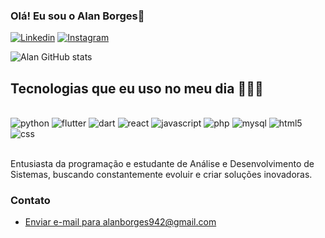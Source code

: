 ### Olá! Eu sou o Alan Borges👋

[![Linkedin](    https://img.shields.io/badge/LinkedIn-0077B5?style=for-the-badge&logo=linkedin&logoColor=white)](https://www.linkedin.com/in/alan-da-silva-borges-272aa525a)
[![Instagram](https://img.shields.io/badge/Instagram-E4405F?style=for-the-badge&logo=instagram&logoColor=white)](https://www.instagram.com/alan_.borges)

![Alan GitHub stats](https://github-readme-stats.vercel.app/api?username=alanborgess&show_icons=true&theme=blue-green)


## Tecnologias que eu uso no meu dia 🚀🧑‍💻

<div style="display: inline_block"><br/>
    <img aling="center" alt="python" src="https://img.shields.io/badge/Python-3776AB?style=for-the-badge&logo=python&logoColor=white" />
    <img aling="center" alt="flutter" src="https://img.shields.io/badge/Flutter-02569B?style=for-the-badge&logo=flutter&logoColor=white" />
    <img aling="center" alt="dart" src="https://img.shields.io/badge/Dart-0175C2?style=for-the-badge&logo=dart&logoColor=white" />
    <img aling="center" alt="react" src="https://img.shields.io/badge/React-20232A?style=for-the-badge&logo=react&logoColor=61DAFB" />
    <img aling="center" alt="javascript" src="https://img.shields.io/badge/JavaScript-F7DF1E?style=for-the-badge&logo=javascript&logoColor=black" />
    <img aling="center" alt="php" src="https://img.shields.io/badge/PHP-777BB4?style=for-the-badge&logo=php&logoColor=white" />
    <img aling="center" alt="mysql" src="https://img.shields.io/badge/MySQL-005C84?style=for-the-badge&logo=mysql&logoColor=white" />
    <img aling="center" alt="html5" src="https://img.shields.io/badge/HTML5-E34F26?style=for-the-badge&logo=html5&logoColor=white" />
    <img aling="center" alt="css" src="https://img.shields.io/badge/CSS3-1572B6?style=for-the-badge&logo=css3&logoColor=white" />
</div><br/>

Entusiasta da programação e estudante de Análise e Desenvolvimento de Sistemas, buscando constantemente evoluir e criar soluções inovadoras.

### Contato
- <a href="mailto:alanborges942@gmail.com">Enviar e-mail para alanborges942@gmail.com</a>
